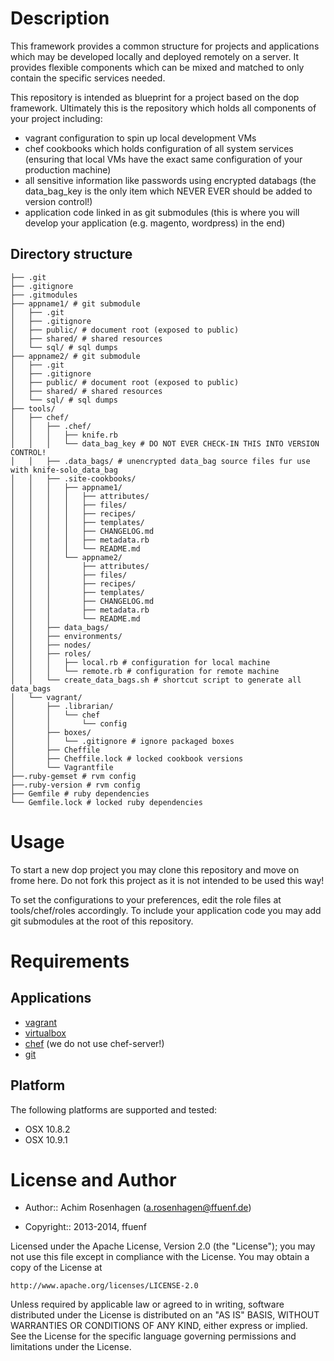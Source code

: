 Description
===========

This framework provides a common structure for projects and applications which may be developed locally and deployed remotely on a server.
It provides flexible components which can be mixed and matched to only contain the specific services needed.

This repository is intended as blueprint for a project based on the dop framework.
Ultimately this is the repository which holds all components of your project including:
* vagrant configuration to spin up local development VMs
* chef cookbooks which holds configuration of all system services (ensuring that local VMs have the exact same configuration of your production machine)
* all sensitive information like passwords using encrypted databags (the data_bag_key is the only item which NEVER EVER should be added to version control!)
* application code linked in as git submodules (this is where you will develop your application (e.g. magento, wordpress) in the end)

Directory structure
---------
```
├── .git
├── .gitignore
├── .gitmodules
├── appname1/ # git submodule
│   ├── .git
│   ├── .gitignore
│   ├── public/ # document root (exposed to public)
│   ├── shared/ # shared resources
│   └── sql/ # sql dumps
├── appname2/ # git submodule
│   ├── .git
│   ├── .gitignore
│   ├── public/ # document root (exposed to public)
│   ├── shared/ # shared resources
│   └── sql/ # sql dumps
├── tools/
│   ├── chef/
│   │   ├── .chef/
│   │   │   ├── knife.rb
│   │   │   └── data_bag_key # DO NOT EVER CHECK-IN THIS INTO VERSION CONTROL!
│   │   ├── .data_bags/ # unencrypted data_bag source files fur use with knife-solo_data_bag
│   │   ├── .site-cookbooks/
│   │   │   ├── appname1/
│   │   │   │   ├── attributes/
│   │   │   │   ├── files/
│   │   │   │   ├── recipes/
│   │   │   │   ├── templates/
│   │   │   │   ├── CHANGELOG.md
│   │   │   │   ├── metadata.rb
│   │   │   │   └── README.md
│   │   │   └── appname2/
│   │   │       ├── attributes/
│   │   │       ├── files/
│   │   │       ├── recipes/
│   │   │       ├── templates/
│   │   │       ├── CHANGELOG.md
│   │   │       ├── metadata.rb
│   │   │       └── README.md
│   │   ├── data_bags/
│   │   ├── environments/
│   │   ├── nodes/
│   │   ├── roles/
│   │   │   ├── local.rb # configuration for local machine
│   │   │   └── remote.rb # configuration for remote machine
│   │   └── create_data_bags.sh # shortcut script to generate all data_bags
│   └── vagrant/
│       ├── .librarian/
│       │   └── chef
│       │       └── config
│       ├── boxes/
│       │   └── .gitignore # ignore packaged boxes
│       ├── Cheffile
│       ├── Cheffile.lock # locked cookbook versions
│       └── Vagrantfile
├──.ruby-gemset # rvm config
├──.ruby-version # rvm config
├── Gemfile # ruby dependencies 
└── Gemfile.lock # locked ruby dependencies

````

Usage
=====

To start a new dop project you may clone this repository and move on frome here.
Do not fork this project as it is not intended to be used this way!

To set the configurations to your preferences, edit the role files at tools/chef/roles accordingly. 
To include your application code you may add git submodules at the root of this repository.

Requirements
============

Applications
---------

* [vagrant](http://vagrantup.com)
* [virtualbox](https://www.virtualbox.org/)
* [chef](http://www.opscode.com/chef/) (we do not use chef-server!)
* [git](http://git-scm.com/)


Platform
--------

The following platforms are supported and tested:

* OSX 10.8.2
* OSX 10.9.1

License and Author
==================

- Author:: Achim Rosenhagen (<a.rosenhagen@ffuenf.de>)

- Copyright:: 2013-2014, ffuenf

Licensed under the Apache License, Version 2.0 (the "License");
you may not use this file except in compliance with the License.
You may obtain a copy of the License at

    http://www.apache.org/licenses/LICENSE-2.0

Unless required by applicable law or agreed to in writing, software
distributed under the License is distributed on an "AS IS" BASIS,
WITHOUT WARRANTIES OR CONDITIONS OF ANY KIND, either express or implied.
See the License for the specific language governing permissions and
limitations under the License.
